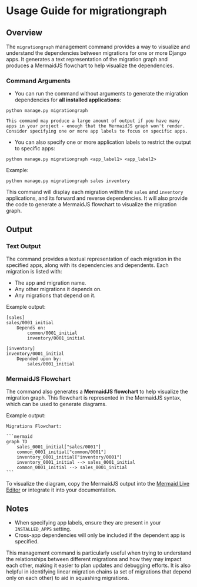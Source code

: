 # Usage Guide for migrationgraph

## Overview

The `migrationgraph` management command provides a way to visualize and understand the dependencies between migrations for one or more Django apps. It generates a text representation of the migration graph and produces a MermaidJS flowchart to help visualize the dependencies.

### Command Arguments
- You can run the command without arguments to generate the migration dependencies for **all installed applications**:

`python manage.py migrationgraph`

```{caution}
This command may produce a large amount of output if you have many apps in your project - enough that the MermaidJS graph won't render. Consider specifying one or more app labels to focus on specific apps.
```

- You can also specify one or more application labels to restrict the output to specific apps:

`python manage.py migrationgraph <app_label1> <app_label2>`

Example:

`python manage.py migrationgraph sales inventory`

  This command will display each migration within the `sales` and `inventory` applications, and its forward and reverse dependencies. It will also provide the code to generate a MermaidJS flowchart to visualize the migration graph.

## Output

### Text Output

The command provides a textual representation of each migration in the specified apps, along with its dependencies and dependents. Each migration is listed with:
- The app and migration name.
- Any other migrations it depends on.
- Any migrations that depend on it.

Example output:

```
[sales]
sales/0001_initial
	Depends on:
		common/0001_initial
		inventory/0001_initial

[inventory]
inventory/0001_initial
	Depended upon by:
		sales/0001_initial
```

### MermaidJS Flowchart

The command also generates a **MermaidJS flowchart** to help visualize the migration graph. This flowchart is represented in the MermaidJS syntax, which can be used to generate diagrams.

Example output:

`````
Migrations Flowchart:

```mermaid
graph TD
    sales_0001_initial["sales/0001"]
    common_0001_initial["common/0001"]
    inventory_0001_initial["inventory/0001"]
    inventory_0001_initial --> sales_0001_initial
    common_0001_initial --> sales_0001_initial
```
`````

To visualize the diagram, copy the MermaidJS output into the [Mermaid Live Editor](https://mermaid.live/) or integrate it into your documentation.

## Notes

- When specifying app labels, ensure they are present in your `INSTALLED_APPS` setting.
- Cross-app dependencies will only be included if the dependent app is specified.

This management command is particularly useful when trying to understand the relationships between different migrations and how they may impact each other, making it easier to plan updates and debugging efforts. It is also helpful in identifying linear migration chains (a set of migrations that depend only on each other) to aid in squashing migrations.
